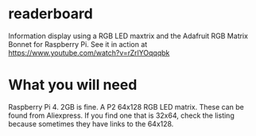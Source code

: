 # readerboard
Information display using a RGB LED maxtrix and the Adafruit RGB Matrix Bonnet for Raspberry Pi. See it in action at https://www.youtube.com/watch?v=rZrlYOqqqbk

# What you will need
Raspberry Pi 4. 2GB is fine.
A P2 64x128 RGB LED matrix. These can be found from Aliexpress. If you find one that is 32x64, check the listing because sometimes they have links to the 64x128.

